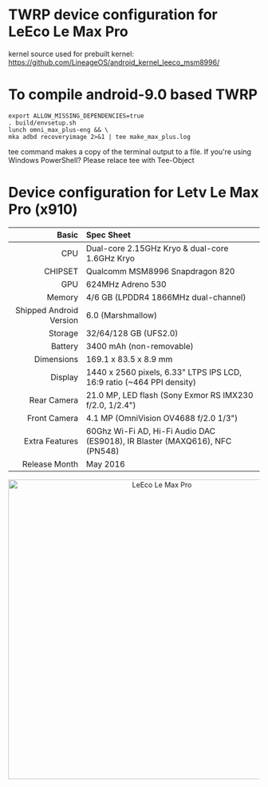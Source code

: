 TWRP device configuration for LeEco Le Max Pro
==============

kernel source used for prebuilt kernel:
https://github.com/LineageOS/android_kernel_leeco_msm8996/

To compile android-9.0 based TWRP
==============

    export ALLOW_MISSING_DEPENDENCIES=true
    . build/envsetup.sh
    lunch omni_max_plus-eng && \
    mka adbd recoveryimage 2>&1 | tee make_max_plus.log

tee command makes a copy of the terminal output to a file.
If you're using Windows PowerShell? Please relace tee with
Tee-Object


Device configuration for Letv Le Max Pro (x910)
=====================================

|Basic                    | Spec Sheet                                                                  |
|------------------------:|:----------------------------------------------------------------------------|
| CPU                     | Dual-core 2.15GHz Kryo & dual-core 1.6GHz Kryo                              |
| CHIPSET                 | Qualcomm MSM8996 Snapdragon 820                                             |
| GPU                     | 624MHz Adreno 530                                                           |
| Memory                  | 4/6 GB (LPDDR4 1866MHz dual-channel)                                        |
| Shipped Android Version | 6.0 (Marshmallow)                                                           |
| Storage                 | 32/64/128 GB (UFS2.0)                                                       |
| Battery                 | 3400 mAh (non-removable)                                                    |
| Dimensions              | 169.1 x 83.5 x 8.9 mm                                                       |
| Display                 | 1440 x 2560 pixels, 6.33" LTPS IPS LCD, 16:9 ratio (~464 PPI density)       |
| Rear Camera             | 21.0 MP, LED flash (Sony Exmor RS IMX230 f/2.0, 1/2.4")                     |
| Front Camera            | 4.1 MP (OmniVision OV4688 f/2.0 1/3")                                       |
| Extra Features          | 60Ghz Wi-Fi AD, Hi-Fi Audio DAC (ES9018), IR Blaster (MAXQ616), NFC (PN548) |
| Release Month           | May 2016                                                                    |

<p align="center">
<img height="600" src="https://i.imgur.com/cPCQz0g.png" title="LeEco Le Max Pro">
</p>
